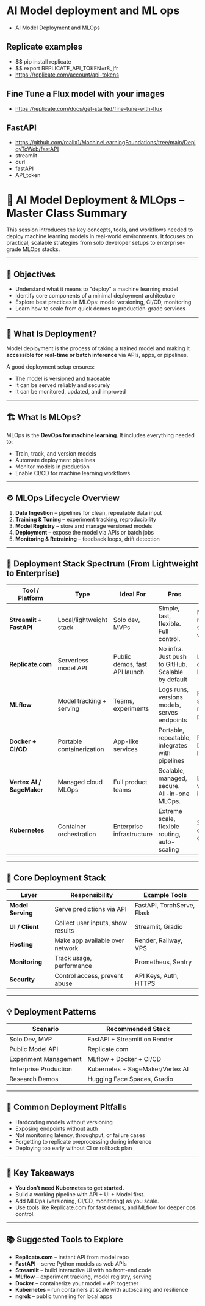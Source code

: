 # AI Model deployment and ML ops 

* AI Model Deployment and MLOps


## Replicate examples 

* $$ pip install replicate
* $$ export REPLICATE_API_TOKEN=r8_jfr
* https://replicate.com/account/api-tokens
  

## Fine Tune a Flux model with your images

* https://replicate.com/docs/get-started/fine-tune-with-flux
  

## FastAPI

* https://github.com/rcalix1/MachineLearningFoundations/tree/main/DeployToWeb/fastAPI
* streamlit
* curl
* fastAPI
* API_token

# 🚀 AI Model Deployment & MLOps – Master Class Summary

This session introduces the key concepts, tools, and workflows needed to deploy machine learning models in real-world environments. It focuses on practical, scalable strategies from solo developer setups to enterprise-grade MLOps stacks.

---

## 🎯 Objectives

- Understand what it means to "deploy" a machine learning model
- Identify core components of a minimal deployment architecture
- Explore best practices in MLOps: model versioning, CI/CD, monitoring
- Learn how to scale from quick demos to production-grade services

---

## 🧠 What Is Deployment?

Model deployment is the process of taking a trained model and making it **accessible for real-time or batch inference** via APIs, apps, or pipelines.

A good deployment setup ensures:
- The model is versioned and traceable
- It can be served reliably and securely
- It can be monitored, updated, and improved

---

## 🏗️ What Is MLOps?

MLOps is the **DevOps for machine learning**. It includes everything needed to:
- Train, track, and version models
- Automate deployment pipelines
- Monitor models in production
- Enable CI/CD for machine learning workflows

---

## ⚙️ MLOps Lifecycle Overview

1. **Data Ingestion** – pipelines for clean, repeatable data input
2. **Training & Tuning** – experiment tracking, reproducibility
3. **Model Registry** – store and manage versioned models
4. **Deployment** – expose the model via APIs or batch jobs
5. **Monitoring & Retraining** – feedback loops, drift detection

---

## 📶 Deployment Stack Spectrum (From Lightweight to Enterprise)

| Tool / Platform     | Type                  | Ideal For                  | Pros                                             | Cons                                           |
|---------------------|------------------------|-----------------------------|--------------------------------------------------|------------------------------------------------|
| **Streamlit + FastAPI** | Local/lightweight stack | Solo dev, MVPs              | Simple, fast, flexible. Full control.            | Manual ops, no native scaling or versioning    |
| **Replicate.com**   | Serverless model API   | Public demos, fast API launch| No infra. Just push to GitHub. Scalable by default| Limited customization. Less control.           |
| **MLflow**          | Model tracking + serving| Teams, experiments          | Logs runs, versions models, serves endpoints     | Requires setup + infra, not a full platform    |
| **Docker + CI/CD**  | Portable containerization| App-like services          | Portable, repeatable, integrates with pipelines  | Requires DevOps and hosting                    |
| **Vertex AI / SageMaker** | Managed cloud MLOps | Full product teams          | Scalable, managed, secure. All-in-one MLOps.     | Expensive, vendor lock-in, complexity          |
| **Kubernetes**      | Container orchestration| Enterprise infrastructure    | Extreme scale, flexible routing, auto-scaling    | Steep learning curve, high complexity          |

---

## 🧰 Core Deployment Stack

| Layer            | Responsibility                   | Example Tools              |
|------------------|-----------------------------------|----------------------------|
| **Model Serving**| Serve predictions via API         | FastAPI, TorchServe, Flask |
| **UI / Client**  | Collect user inputs, show results | Streamlit, Gradio          |
| **Hosting**      | Make app available over network   | Render, Railway, VPS       |
| **Monitoring**   | Track usage, performance          | Prometheus, Sentry         |
| **Security**     | Control access, prevent abuse     | API Keys, Auth, HTTPS      |

---

## 💡 Deployment Patterns

| Scenario                      | Recommended Stack                 |
|-------------------------------|-----------------------------------|
| Solo Dev, MVP                 | FastAPI + Streamlit on Render     |
| Public Model API              | Replicate.com                     |
| Experiment Management         | MLflow + Docker + CI/CD           |
| Enterprise Production         | Kubernetes + SageMaker/Vertex AI  |
| Research Demos                | Hugging Face Spaces, Gradio       |

---

## 🔐 Common Deployment Pitfalls

- Hardcoding models without versioning
- Exposing endpoints without auth
- Not monitoring latency, throughput, or failure cases
- Forgetting to replicate preprocessing during inference
- Deploying too early without CI or rollback plan

---

## 🔭 Key Takeaways

- **You don’t need Kubernetes to get started.**
- Build a working pipeline with API + UI + Model first.
- Add MLOps (versioning, CI/CD, monitoring) as you scale.
- Use tools like Replicate.com for fast demos, and MLflow for deeper ops control.

---

## 📚 Suggested Tools to Explore

- **Replicate.com** – instant API from model repo
- **FastAPI** – serve Python models as web APIs
- **Streamlit** – build interactive UI with no front-end code
- **MLflow** – experiment tracking, model registry, serving
- **Docker** – containerize your model + API together
- **Kubernetes** – run containers at scale with autoscaling and resilience
- **ngrok** – public tunneling for local apps
